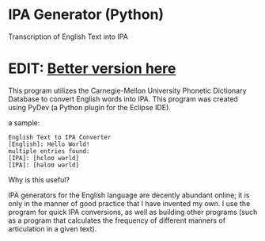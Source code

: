 # IPA Generator (Python) 
Transcription of English Text into IPA

# EDIT: [Better version here](https://github.com/mphilli/English_to_IPA)


This program utilizes the Carnegie-Mellon University Phonetic Dictionary Database to convert English words into IPA. 
This program was created using PyDev (a Python plugin for the Eclipse IDE). 

a sample: 

    English Text to IPA Converter
    [English]: Hello World!
    multiple entries found: 
    [IPA]: [hɛloʊ wərld]
    [IPA]: [həloʊ wərld]
	
Why is this useful? 

IPA generators for the English language are decently abundant online; it is only in the manner of good practice that I 
have invented my own. I use the program for quick IPA conversions, as well as building other programs (such as a program that
calculates the frequency of different manners of articulation in a given text). 
